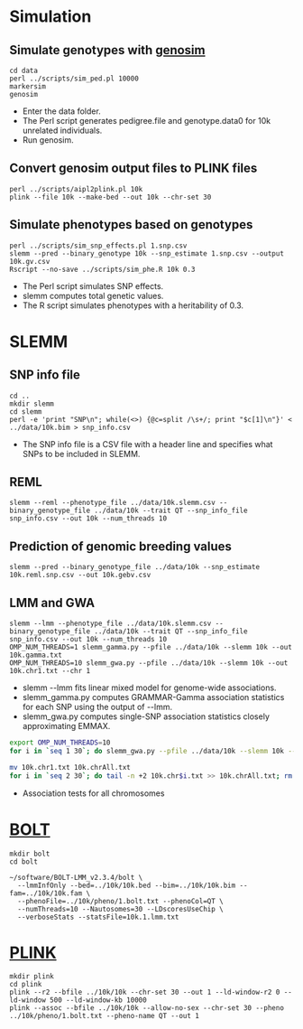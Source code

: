# Simulation
## Simulate genotypes with [genosim](https://aipl.arsusda.gov/software/genosim/)
```console
cd data
perl ../scripts/sim_ped.pl 10000
markersim
genosim
```
- Enter the data folder.
- The Perl script generates pedigree.file and genotype.data0 for 10k unrelated individuals. 
- Run genosim.
## Convert genosim output files to PLINK files
```console
perl ../scripts/aipl2plink.pl 10k
plink --file 10k --make-bed --out 10k --chr-set 30
```
## Simulate phenotypes based on genotypes
```console
perl ../scripts/sim_snp_effects.pl 1.snp.csv
slemm --pred --binary_genotype 10k --snp_estimate 1.snp.csv --output 10k.gv.csv
Rscript --no-save ../scripts/sim_phe.R 10k 0.3
```
- The Perl script simulates SNP effects.
- slemm computes total genetic values.
- The R script simulates phenotypes with a heritability of 0.3.
# SLEMM
## SNP info file
```console
cd ..
mkdir slemm
cd slemm
perl -e 'print "SNP\n"; while(<>) {@c=split /\s+/; print "$c[1]\n"}' < ../data/10k.bim > snp_info.csv
```
- The SNP info file is a CSV file with a header line and specifies what SNPs to be included in SLEMM.
## REML
```console
slemm --reml --phenotype_file ../data/10k.slemm.csv --binary_genotype_file ../data/10k --trait QT --snp_info_file snp_info.csv --out 10k --num_threads 10
```
## Prediction of genomic breeding values
```console
slemm --pred --binary_genotype_file ../data/10k --snp_estimate 10k.reml.snp.csv --out 10k.gebv.csv
```
## LMM and GWA
```console
slemm --lmm --phenotype_file ../data/10k.slemm.csv --binary_genotype_file ../data/10k --trait QT --snp_info_file snp_info.csv --out 10k --num_threads 10
OMP_NUM_THREADS=1 slemm_gamma.py --pfile ../data/10k --slemm 10k --out 10k.gamma.txt
OMP_NUM_THREADS=10 slemm_gwa.py --pfile ../data/10k --slemm 10k --out 10k.chr1.txt --chr 1
```
- slemm --lmm fits linear mixed model for genome-wide associations.
- slemm_gamma.py computes GRAMMAR-Gamma association statistics for each SNP using the output of --lmm.
- slemm_gwa.py computes single-SNP association statistics closely approximating EMMAX. 

```bash
export OMP_NUM_THREADS=10
for i in `seq 1 30`; do slemm_gwa.py --pfile ../data/10k --slemm 10k --out 10k.chr$i.txt --chr $i; done

mv 10k.chr1.txt 10k.chrAll.txt
for i in `seq 2 30`; do tail -n +2 10k.chr$i.txt >> 10k.chrAll.txt; rm 10k.chr$i.txt; done
```
- Association tests for all chromosomes
# [BOLT](https://alkesgroup.broadinstitute.org/BOLT-LMM/BOLT-LMM_manual.html)
```console
mkdir bolt
cd bolt

~/software/BOLT-LMM_v2.3.4/bolt \
  --lmmInfOnly --bed=../10k/10k.bed --bim=../10k/10k.bim --fam=../10k/10k.fam \
  --phenoFile=../10k/pheno/1.bolt.txt --phenoCol=QT \
  --numThreads=10 --Nautosomes=30 --LDscoresUseChip \
  --verboseStats --statsFile=10k.1.lmm.txt
```
# [PLINK](https://www.cog-genomics.org/plink/1.9/)
```console
mkdir plink
cd plink
plink --r2 --bfile ../10k/10k --chr-set 30 --out 1 --ld-window-r2 0 --ld-window 500 --ld-window-kb 10000
plink --assoc --bfile ../10k/10k --allow-no-sex --chr-set 30 --pheno ../10k/pheno/1.bolt.txt --pheno-name QT --out 1
```
